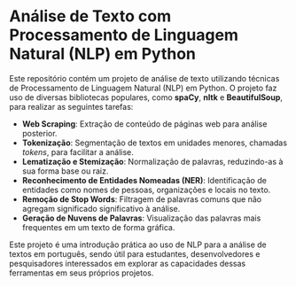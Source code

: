 # Análise de Texto com Processamento de Linguagem Natural (NLP) em Python

Este repositório contém um projeto de análise de texto utilizando técnicas de Processamento de Linguagem Natural (NLP) em Python. O projeto faz uso de diversas bibliotecas populares, como **spaCy**, **nltk** e **BeautifulSoup**, para realizar as seguintes tarefas:

- **Web Scraping**: Extração de conteúdo de páginas web para análise posterior.
- **Tokenização**: Segmentação de textos em unidades menores, chamadas *tokens*, para facilitar a análise.
- **Lematização e Stemização**: Normalização de palavras, reduzindo-as à sua forma base ou raiz.
- **Reconhecimento de Entidades Nomeadas (NER)**: Identificação de entidades como nomes de pessoas, organizações e locais no texto.
- **Remoção de Stop Words**: Filtragem de palavras comuns que não agregam significado significativo à análise.
- **Geração de Nuvens de Palavras**: Visualização das palavras mais frequentes em um texto de forma gráfica.

Este projeto é uma introdução prática ao uso de NLP para a análise de textos em português, sendo útil para estudantes, desenvolvedores e pesquisadores interessados em explorar as capacidades dessas ferramentas em seus próprios projetos.

